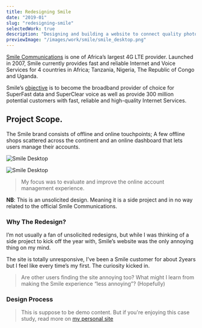 ```yaml
---
title: Redesigning Smile
date: "2019-01"
slug: "redesigning-smile"
selectedWork: true
description: "Designing and building a website to connect quality photographers in Lagos, Nigeria"
previewImage: "/images/work/smile/smile_desktop.png"
---
```


[Smile Communications](https://smile.com.ng/) is one of Africa’s largest 4G LTE provider. Launched in 2007, Smile currently provides fast and reliable Internet and Voice Services for 4 countries in Africa; Tanzania, Nigeria, The Republic of Congo and Uganda.

Smile’s [objective](https://smilecoms.com/about-us/) is to become the broadband provider of choice for SuperFast data and SuperClear voice as well as provide 300 million potential customers with fast, reliable and high-quality Internet Services.

## Project Scope.

The Smile brand consists of offline and online touchpoints; A few offline shops scattered across the continent and an online dashboard that lets users manage their accounts.

![Smile Desktop](/images/work/smile/old_smile_desktop.png)

![Smile Desktop](/images/work/smile/user_dashboard1.png)

> My focus was to evaluate and improve the online account management experience.

**NB**: This is an unsolicited design. Meaning it is a side project and in no way related to the official Smile Communications.

### Why The Redesign?

I’m not usually a fan of unsolicited redesigns, but while I was thinking of a side project to kick off the year with, Smile’s website was the only annoying thing on my mind.

The site is totally unresponsive, I’ve been a Smile customer for about 2years but I feel like every time’s my first. The curiosity kicked in.

> Are other users finding the site annoying too? What might I learn from making the Smile experience “less annoying”? (Hopefully)

### Design Process

> This is suppose to be demo content. But if you're enjoying this case study, read more on [my personal site](https://victorofoegbu.com)
